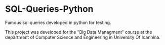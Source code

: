 # SQL-Queries-Python
Famous sql queries developed in python for testing.
  
  
This project was developed for the "Big Data Managment" course at the  
department of Computer Science and Engineering in University Of Ioannina.
